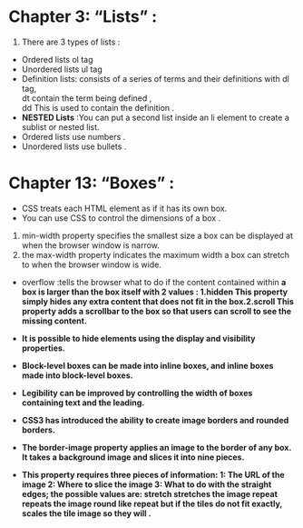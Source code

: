 
# Chapter 3: “Lists” :
1. There are 3 types of lists :
- Ordered lists ol tag
- Unordered lists  ul tag
- Definition lists: consists of a series of terms and their definitions with dl tag, <br>  dt contain the term being defined , <br> dd This is used to contain the definition .
- **NESTED Lists** :You can put a second list inside an li element to create a sublist or nested list.
- Ordered lists use numbers .
- Unordered lists use bullets .
# Chapter 13: “Boxes” :
- CSS treats each HTML element as if it has its own box. 
- You can use CSS to control the dimensions of a box .
1. min-width property specifies the smallest size a box can be displayed at when the browser window is narrow.
2.  the max-width property indicates the maximum width a box can stretch to when the browser window is wide.
- overflow :tells the browser what to do if the content contained within <b> a box is larger than the box itself with 2 values : 1.hidden This property simply hides any extra content that does not fit in the box.2.scroll This property adds a scrollbar to the box so that users can scroll to see the missing content.



- It is possible to hide elements using the display and  visibility properties.
- Block-level boxes can be made into inline boxes, and inline boxes made into block-level boxes.
- Legibility can be improved by controlling the width of  boxes containing text and the leading.
- CSS3 has introduced the ability to create image borders and rounded borders.
- The border-image property applies an image to the border of any box. It takes a background image and slices it into nine pieces.
- This property requires three pieces of information:
1: The URL of the image 2: Where to slice the image 3: What to do with the straight edges; the possible values are: stretch stretches the image repeat repeats the image round like repeat but if the  tiles do not fit exactly, scales  the tile image so they will .







